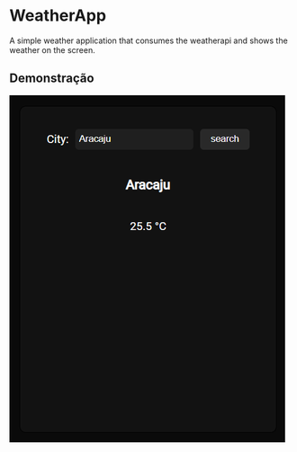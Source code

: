 
# WeatherApp

A simple weather application that consumes the weatherapi and shows the weather on the screen.

## Demonstração

<img src="weatherappdemo.png">

